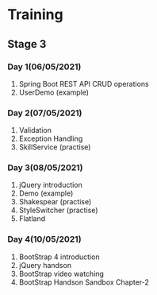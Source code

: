 # Training

## Stage 3

### Day 1(06/05/2021)
1) Spring Boot REST API CRUD operations
2) UserDemo (example)

### Day 2(07/05/2021)

1) Validation
2) Exception Handling
3) SkillService (practise)

### Day 3(08/05/2021)

1) jQuery introduction
2) Demo (example)
3) Shakespear (practise)
4) StyleSwitcher (practise)
5) Flatland

### Day 4(10/05/2021)

1) BootStrap 4 introduction
2) jQuery handson
3) BootStrap video watching
4) BootStrap Handson Sandbox Chapter-2

